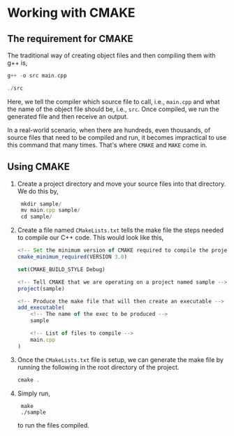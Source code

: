 # Working with CMAKE

## The requirement for CMAKE

The traditional way of creating object files and then compiling them with g++ is,

```c++
g++ -o src main.cpp

./src
```

Here, we tell the compiler which source file to call, i.e., `main.cpp` and what the name of the object file should be, i.e., `src`. Once compiled, we run the generated file and then receive an output.

In a real-world scenario, when there are hundreds, even thousands, of source files that need to be compiled and run, it becomes impractical to use this command that many times. That's where `CMAKE` and `MAKE` come in.

## Using CMAKE

1. Create a project directory and move your source files into that directory. We do this by,
   ```ts
    mkdir sample/
    mv main.cpp sample/
    cd sample/
   ```
2. Create a file named `CMakeLists.txt` tells the make file the steps needed to compile our C++ code. This would look like this,
    ```ts
    <!-- Set the minimum version of CMAKE required to compile the project -->
    cmake_minimum_required(VERSION 3.0)

    set(CMAKE_BUILD_STYLE Debug)

    <!-- Tell CMAKE that we are operating on a project named sample -->
    project(sample)

    <!-- Produce the make file that will then create an executable -->
    add_executable(
        <!-- The name of the exec to be produced -->
        sample

        <!-- List of files to compile -->
        main.cpp
    )
    ```
3. Once the `CMakeLists.txt` file is setup, we can generate the make file by running the following in the root directory of the project.
    ```ts
    cmake .
    ```
4. Simply run,

        make
        ./sample

    to run the files compiled.